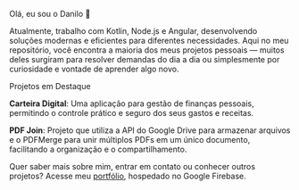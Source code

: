 Olá, eu sou o Danilo 👋

Atualmente, trabalho com Kotlin, Node.js e Angular, desenvolvendo soluções modernas e eficientes para diferentes necessidades.
Aqui no meu repositório, você encontra a maioria dos meus projetos pessoais — muitos deles surgiram para resolver demandas do dia a dia ou simplesmente por curiosidade e vontade de aprender algo novo.

Projetos em Destaque

**Carteira Digital**:
Uma aplicação para gestão de finanças pessoais, permitindo o controle prático e seguro dos seus gastos e receitas.

**PDF Join**:
Projeto que utiliza a API do Google Drive para armazenar arquivos e o PDFMerge para unir múltiplos PDFs em um único documento, facilitando a organização e o compartilhamento.

Quer saber mais sobre mim, entrar em contato ou conhecer outros projetos?
Acesse meu [portfólio](https://portfolio-danilo.web.app/home), hospedado no Google Firebase.
